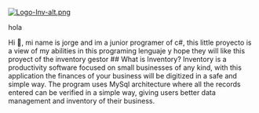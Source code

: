 [![Logo-Inv-alt.png](https://i.postimg.cc/pXjVwS8t/Logo-Inv-alt.png)](https://postimg.cc/svVRSwwn)
<p>hola</p>
Hi 👋, mi name is jorge and im a junior programer of c#, this little proyecto is a view of my abilities in this programing lenguaje y hope they will like this proyect of the inventory gestor 
## What is Inventory?
Inventory is a productivity software focused on small businesses of any kind, with this application the finances of your business will be digitized in a safe and simple way. The program uses MySql architecture where all the records entered can be verified in a simple way, giving users better data management and inventory of their business.
